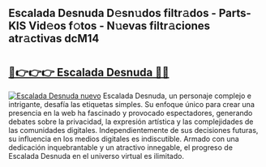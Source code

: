 ## Escalada Desnuda D𝚎sn𝚞dos filtr𝚊dos - Parts-KIS Vid𝚎os f𝚘tos - N𝚞evas filtr𝚊ciones atr𝚊ctivas dcM14

# <h2><a href="http://mbbnc0c.tromn.icu/?c=Escalada+Desnuda">🔗👉👉👉 Escalada Desnuda 🔗🔗</a></h2>

[![Escalada Desnuda nuevo](https://i.imgur.com/pEAQMta.gif)](http://mbbnc0c.tromn.icu/?c=Escalada+Desnuda)
Escalada Desnuda, un personaje complejo e intrigante, desafía las etiquetas simples. Su enfoque único para crear una presencia en la web ha fascinado y provocado espectadores, generando debates sobre la privacidad, la expresión artística y las complejidades de las comunidades digitales. Independientemente de sus decisiones futuras, su influencia en los medios digitales es indiscutible. Armado con una dedicación inquebrantable y un atractivo innegable, el progreso de Escalada Desnuda en el universo virtual es ilimitado.
